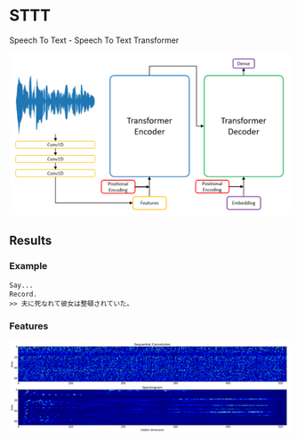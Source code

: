 # STTT

Speech To Text - Speech To Text Transformer

<p align="center">
  <img src="sttt.png">
</p>

## Results

### Example

```text
Say...
Record.
>> 夫に死なれて彼女は整頓されていた。
```

### Features

<p align="center">
  <img src="features.png">
</p>
